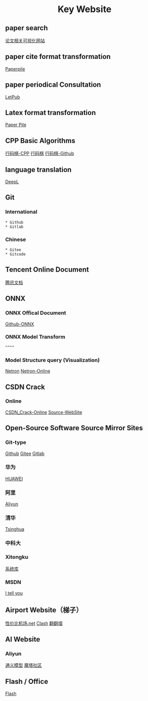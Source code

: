 <h1 align = "center"> Key Website </h1>

## paper search

[论文相关可视化网站](https://www.connectedpapers.com/)

## paper cite format transformation

[Paperpile](https://www.bibtex.com/converters/)

## paper periodical Consultation

[LetPub](https://www.letpub.com.cn/)

## Latex format transformation

[Paper Pile](https://www.bibtex.com/converters/)

## CPP Basic Algorithms

[行码棋-CPP](https://wyqz.top/p/870124582.html#toc-heading-1)
[行码棋](https://wyqz.top/)
[行码棋-Github](https://github.com/anda522)

## language translation

[DeepL](https://www.deepl.com/home)

## Git

### International

    * Github
    * Gitlab

### Chinese

    * Gitee
    * Gitcode

## Tencent Online Document

[腾讯文档](https://docs.qq.com/desktop)

## ONNX

### ONNX Offical Document

[Github-ONNX](https://github.com/onnx/onnx)

### ONNX Model Transform

    ^^^^

### Model Structure query (Visualization)

[Netron](https://github.com/lutzroeder/netron)
[Netron-Online](https://netron.app/)

## CSDN Crack

### Online

[CSDN_Crack-Online](https://www.niupizhiyuan.com/download.html)
[Source-WebSite](https://www.niupizhiyuan.com)

## Open-Source Software Source Mirror Sites

### Git-type

[Github](https://github.com/)
[Gitee](https://gitee.com/)
[Gitlab](https://gitlab.com/)

### 华为

[HUAWEI](https://mirrors.huaweicloud.com/home)

### 阿里

[Aliyun](https://mirrors.aliyun.com/)

### 清华

[Tsinghua](https://mirrors.tuna.tsinghua.edu.cn/)

### 中科大

### Xitongku

[系统库](https://www.xitongku.com/)

### MSDN

[I tell you](https://msdn.itellyou.cn/)

## Airport Website（梯子）

[性价比机场.net](https://xn--6nq44r2uh9rhj7f.net/#/dashboard)
[Clash](https://www.clash.la/)
[翻翻墙](https://www.ffq.la/)

## AI Website

### Aliyun

[通义模型](https://tongyi.aliyun.com/)
[魔塔社区](https://modelscope.cn/)

## Flash / Office

[Flash](https://www.flash.cn/)
